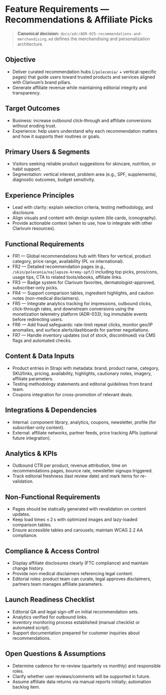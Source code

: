 # Feature Requirements — Recommendations & Affiliate Picks

> **Canonical decision:** `docs/adr/ADR-025-recommendations-and-merchandising.md` defines the merchandising and personalization architecture.

## Objective
- Deliver curated recommendation hubs (`/polecenia/` + vertical-specific pages) that guide users toward trusted products and services aligned with Clarivum’s brand pillars.
- Generate affiliate revenue while maintaining editorial integrity and transparency.

## Target Outcomes
- Business: increase outbound click-through and affiliate conversions without eroding trust.
- Experience: help users understand why each recommendation matters and how it supports their routines or goals.

## Primary Users & Segments
- Visitors seeking reliable product suggestions for skincare, nutrition, or habit support.
- Segmentation: vertical interest, problem area (e.g., SPF, supplements), diagnostic outcomes, budget sensitivity.

## Experience Principles
- Lead with clarity: explain selection criteria, testing methodology, and disclosure.
- Align visuals and content with design system (tile cards, iconography).
- Provide actionable context (when to use, how to integrate with other Clarivum resources).

## Functional Requirements
- FR1 — Global recommendations hub with filters for vertical, product category, price range, availability (PL vs international).
- FR2 — Detailed recommendation pages (e.g., `/skin/polecenia/najlepsze-kremy-spf/`) including top picks, pros/cons, usage tips, CTA to related tools/ebooks, affiliate links.
- FR3 — Badge system for Clarivum favorites, dermatologist-approved, subscriber-only picks.
- FR4 — Support comparison tables, ingredient highlights, and caution notes (non-medical disclaimers).
- FR5 — Integrate analytics tracking for impressions, outbound clicks, click-through rates, and downstream conversions using the monetization telemetry platform (ADR-033); log immutable events before redirecting users.
- FR6 — Add fraud safeguards: rate-limit repeat clicks, monitor geo/IP anomalies, and surface alerts/dashboards for partner negotiations.
- FR7 — Handle inventory updates (out of stock, discontinued) via CMS flags and automated checks.

## Content & Data Inputs
- Product entries in Strapi with metadata: brand, product name, category, SKU/links, pricing, availability, highlights, cautionary notes, imagery, affiliate parameters.
- Testing methodology statements and editorial guidelines from brand team.
- Coupons integration for cross-promotion of relevant deals.

## Integrations & Dependencies
- Internal: component library, analytics, coupons, newsletter, profile (for subscriber-only content).
- External: affiliate networks, partner feeds, price tracking APIs (optional future integration).

## Analytics & KPIs
- Outbound CTR per product, revenue attribution, time on recommendations pages, bounce rate, newsletter signups triggered.
- Track editorial freshness (last review date) and mark items for re-validation.

## Non-Functional Requirements
- Pages should be statically generated with revalidation on content updates.
- Keep load times ≤ 2 s with optimized images and lazy-loaded comparison tables.
- Ensure accessible tables and carousels; maintain WCAG 2.2 AA compliance.

## Compliance & Access Control
- Display affiliate disclosures clearly (FTC compliance) and maintain change history.
- Provide non-medical disclaimers referencing legal content.
- Editorial roles: product team can curate, legal approves disclaimers, partners team manages affiliate parameters.

## Launch Readiness Checklist
- Editorial QA and legal sign-off on initial recommendation sets.
- Analytics verified for outbound links.
- Inventory monitoring process established (manual checklist or automated script).
- Support documentation prepared for customer inquiries about recommendations.

## Open Questions & Assumptions
- Determine cadence for re-review (quarterly vs monthly) and responsible roles.
- Clarify whether user reviews/comments will be supported in future.
- Assume affiliate data returns via manual reports initially; automation backlog item.
